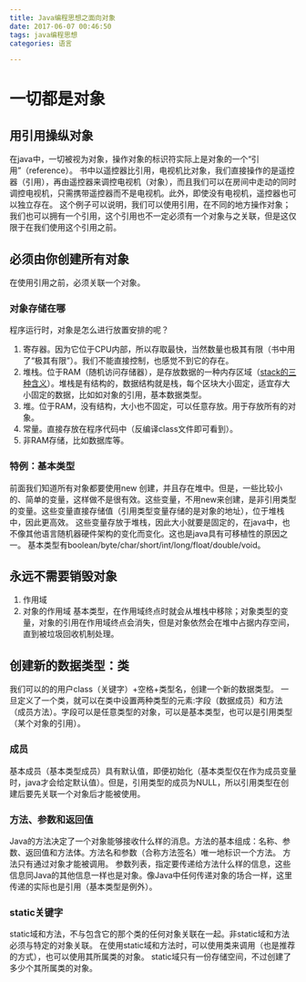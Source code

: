 ```yaml
---
title: Java编程思想之面向对象
date: 2017-06-07 00:46:50
tags: java编程思想
categories: 语言

---
```


# 一切都是对象

## 用引用操纵对象
在java中，一切被视为对象，操作对象的标识符实际上是对象的一个“引用”（reference）。
书中以遥控器比引用，电视机比对象，我们直接操作的是遥控器（引用），再由遥控器来调控电视机（对象），而且我们可以在房间中走动的同时调控电视机，只需携带遥控器而不是电视机。此外，即使没有电视机，遥控器也可以独立存在。
这个例子可以说明，我们可以使用引用，在不同的地方操作对象；我们也可以拥有一个引用，这个引用也不一定必须有一个对象与之关联，但是这仅限于在我们使用这个引用之前。

## 必须由你创建所有对象
在使用引用之前，必须关联一个对象。

### 对象存储在哪
程序运行时，对象是怎么进行放置安排的呢？

1. 寄存器。因为它位于CPU内部，所以存取最快，当然数量也极其有限（书中用了“极其有限”）。我们不能直接控制，也感觉不到它的存在。
2. 堆栈。位于RAM（随机访问存储器），是存放数据的一种内存区域（[stack的三种含义](http://www.ruanyifeng.com/blog/2013/11/stack.html "stack的三种含义")）。堆栈是有结构的，数据结构就是栈，每个区块大小固定，适宜存大小固定的数据，比如如对象的引用，基本数据类型。
3. 堆。位于RAM，没有结构，大小也不固定，可以任意存放。用于存放所有的对象。
4. 常量。直接存放在程序代码中（反编译class文件即可看到）。
5. 非RAM存储，比如数据库等。

### 特例：基本类型
前面我们知道所有对象都要使用new 创建，并且存在堆中。但是，一些比较小的、简单的变量，这样做不是很有效。这些变量，不用new来创建，是非引用类型的变量。这些变量直接存储值（引用类型变量存储的是对象的地址），位于堆栈中，因此更高效。
这些变量存放于堆栈，因此大小就要是固定的，在java中，也不像其他语言随机器硬件架构的变化而变化。这也是java具有可移植性的原因之一。
基本类型有boolean/byte/char/short/int/long/float/double/void。

## 永远不需要销毁对象
1. 作用域
2. 对象的作用域
基本类型，在作用域终点时就会从堆栈中移除；对象类型的变量，对象的引用在作用域终点会消失，但是对象依然会在堆中占据内存空间，直到被垃圾回收机制处理。

## 创建新的数据类型：类
我们可以的的用户class（关键字）+空格+类型名，创建一个新的数据类型。
一旦定义了一个类，就可以在类中设置两种类型的元素:字段（数据成员）和方法（成员方法）。字段可以是任意类型的对象，可以是基本类型，也可以是引用类型（某个对象的引用）。

### 成员
基本成员（基本类型成员）具有默认值，即便初始化（基本类型仅在作为成员变量时，java才会给定默认值）。但是，引用类型的成员为NULL，所以引用类型在创建后要先关联一个对象后才能被使用。

### 方法、参数和返回值
Java的方法决定了一个对象能够接收什么样的消息。方法的基本组成：名称、参数、返回值和方法体。方法名和参数（合称方法签名）唯一地标识一个方法。
方法只有通过对象才能被调用。
参数列表，指定要传递给方法什么样的信息，这些信息同Java的其他信息一样也是对象。像Java中任何传递对象的场合一样，这里传递的实际也是引用（基本类型是例外）。

### static关键字
static域和方法，不与包含它的那个类的任何对象关联在一起。非static域和方法必须与特定的对象关联。
在使用static域和方法时，可以使用类来调用（也是推荐的方式），也可以使用其所属类的对象。
static域只有一份存储空间，不过创建了多少个其所属类的对象。
